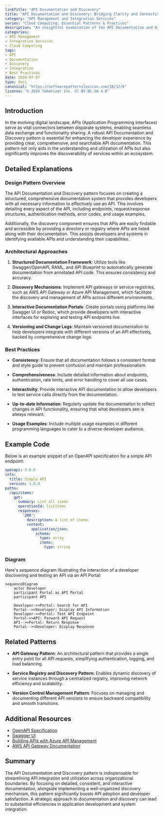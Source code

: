 ```yaml
---
linkTitle: "API Documentation and Discovery"
title: "API Documentation and Discovery: Bridging Clarity and Connectivity"
category: "API Management and Integration Services"
series: "Cloud Computing: Essential Patterns & Practices"
description: "An insightful examination of the API Documentation and Discovery pattern, focusing on how it facilitates clarity in API usage and enhances integration through effective documentation and discovery mechanisms."
categories:
- API Management
- Integration Services
- Cloud Computing
tags:
- API
- Documentation
- Discovery
- Integration
- Best Practices
date: 2024-07-07
type: docs
canonical: "https://softwarepatternslexicon.com/18/12/6"
license: "© 2024 Tokenizer Inc. CC BY-NC-SA 4.0"
---
```



## Introduction

In the evolving digital landscape, APIs (Application Programming Interfaces) serve as vital connectors between disparate systems, enabling seamless data exchange and functionality sharing. A robust API Documentation and Discovery pattern is essential for enhancing the developer experience by providing clear, comprehensive, and searchable API documentation. This pattern not only aids in the understanding and utilization of APIs but also significantly improves the discoverability of services within an ecosystem.

## Detailed Explanations

### Design Pattern Overview

The API Documentation and Discovery pattern focuses on creating a structured, comprehensive documentation system that provides developers with all necessary information to effectively use an API. This involves detailing every aspect of the API, including endpoints, request/response structures, authentication methods, error codes, and usage examples.

Additionally, the discovery component ensures that APIs are easily findable and accessible by providing a directory or registry where APIs are listed along with their documentation. This assists developers and systems in identifying available APIs and understanding their capabilities.

### Architectural Approaches

1. **Structured Documentation Framework**: Utilize tools like Swagger/OpenAPI, RAML, and API Blueprint to automatically generate documentation from annotated API code. This ensures consistency and accuracy.
   
2. **Discovery Mechanisms**: Implement API gateways or service registries, such as AWS API Gateway or Azure API Management, which facilitate the discovery and management of APIs across different environments.
   
3. **Interactive Documentation Portals**: Create portals using platforms like Swagger UI or Redoc, which provide developers with interactive interfaces for exploring and testing API endpoints live.

4. **Versioning and Change Logs**: Maintain versioned documentation to help developers integrate with different versions of an API effectively, backed by comprehensive change logs.

### Best Practices

- **Consistency**: Ensure that all documentation follows a consistent format and style guide to prevent confusion and maintain professionalism.
  
- **Comprehensiveness**: Include detailed information about endpoints, authentication, rate limits, and error handling to cover all use cases.
  
- **Interactivity**: Provide interactive API documentation to allow developers to test service calls directly from the documentation.

- **Up-to-date Information**: Regularly update the documentation to reflect changes in API functionality, ensuring that what developers see is always relevant.

- **Usage Examples**: Include multiple usage examples in different programming languages to cater to a diverse developer audience.

## Example Code

Below is an example snippet of an OpenAPI specification for a simple API endpoint:

```yaml
openapi: 3.0.0
info:
  title: Simple API
  version: 1.0.0
paths:
  /api/items:
    get:
      summary: List all items
      operationId: listItems
      responses:
        '200':
          description: A list of items.
          content:
            application/json:
              schema:
                type: array
                items:
                  type: string
```

### Diagram

Here's sequence diagram illustrating the interaction of a developer discovering and testing an API via an API Portal:

```mermaid
sequenceDiagram
    actor Developer
    participant Portal as API Portal
    participant API

    Developer->>Portal: Search for API
    Portal-->>Developer: Display API Information
    Developer->>Portal: Test API Endpoint
    Portal->>API: Forward API Request
    API-->>Portal: Return Response
    Portal-->>Developer: Display Response
```

## Related Patterns

- **API Gateway Pattern**: An architectural pattern that provides a single entry point for all API requests, simplifying authentication, logging, and load balancing.
  
- **Service Registry and Discovery Pattern**: Enables dynamic discovery of service instances through a centralized registry, improving network efficiency and scalability.

- **Version Control Management Pattern**: Focuses on managing and documenting different API versions to ensure backward compatibility and smooth transitions.

## Additional Resources

- [OpenAPI Specification](https://www.openapis.org/)
- [Swagger UI](https://swagger.io/tools/swagger-ui/)
- [Building APIs with Azure API Management](https://docs.microsoft.com/en-us/azure/api-management/)
- [AWS API Gateway Documentation](https://docs.aws.amazon.com/apigateway/latest/developerguide/)

## Summary

The API Documentation and Discovery pattern is indispensable for streamlining API integration and utilization across organizational boundaries. By focusing on detailed, consistent, and interactive documentation, alongside implementing a well-organized discovery mechanism, this pattern significantly boosts API adoption and developer satisfaction. A strategic approach to documentation and discovery can lead to substantial efficiencies in application development and system integration.
